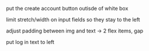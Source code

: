 
put the create account button outisde of white box


limit stretch/width on input fields so they stay to the left

adjust padding between img and text -> 2 flex items, gap



put log in text to left


